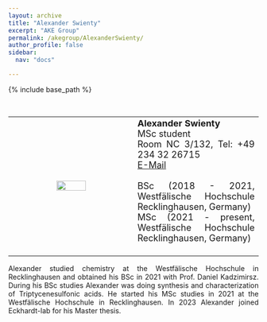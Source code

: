 ```yaml
---
layout: archive
title: "Alexander Swienty"
excerpt: "AKE Group"
permalink: /akegroup/AlexanderSwienty/
author_profile: false
sidebar:
  nav: "docs"

---
```


{% include base_path %}

<font size="2"><br/></font>
<table> <style>table, th, td {border: transparent;}</style> <tr>
<td style="width:50%;" align="center" valign="middle"><img src="https://AKEckhardt.github.io/images/AlexanderSwienty.jpg" width="50%" height="auto%" align="middle"></td>
<td style="width:50%;" align="justify" valign="middle">
<font size="4">
<b>Alexander Swienty</b><br/>
MSc student<br/>
Room NC 3/132, Tel: +49 234 32 26715<br/>
<a href="mailto:Alexander.Swienty@ruhr-uni-bochum.de">E-Mail</a><br/>
<br/>
BSc (2018 - 2021, Westfälische Hochschule Recklinghausen, Germany)<br/>
MSc (2021 - present, Westfälische Hochschule Recklinghausen, Germany)<br/>
<br/>
</font>
</td>
</tr></table>

<p style='text-align: justify;'>
Alexander studied chemistry at the Westfälische Hochschule in Recklinghausen and obtained his BSc in 2021 with Prof. Daniel Kadzimirsz. During his BSc studies Alexander was doing synthesis and characterization of Triptycenesulfonic acids. He started his MSc studies in 2021 at the Westfälische Hochschule in Recklinghausen. In 2023 Alexander joined Eckhardt-lab for his Master thesis.</p>













